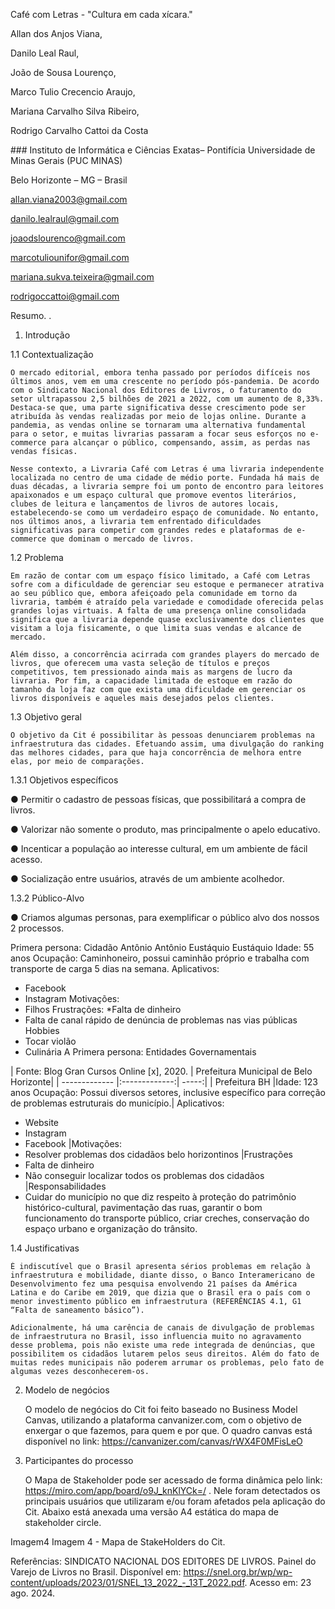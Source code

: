 Café com Letras - "Cultura em cada xícara."

Allan dos Anjos Viana,

Danilo Leal Raul,

João de Sousa Lourenço,

Marco Tulio Crecencio Araujo,

Mariana Carvalho Silva Ribeiro,

Rodrigo Carvalho Cattoi da Costa

​### Instituto de Informática e Ciências Exatas– Pontifícia Universidade de Minas Gerais (PUC MINAS)

Belo Horizonte – MG – Brasil

allan.viana2003@gmail.com

danilo.lealraul@gmail.com

joaodslourenco@gmail.com

marcotuliounifor@gmail.com

mariana.sukva.teixeira@gmail.com

rodrigoccattoi@gmail.com

Resumo. .

1. Introdução

1.1 Contextualização

    O mercado editorial, embora tenha passado por períodos difíceis nos últimos anos, vem em uma crescente no período pós-pandemia. De acordo com o Sindicato Nacional dos Editores de Livros, o faturamento do setor ultrapassou 2,5 bilhões de 2021 a 2022, com um aumento de 8,33%. Destaca-se que, uma parte significativa desse crescimento pode ser atribuída às vendas realizadas por meio de lojas online. Durante a pandemia, as vendas online se tornaram uma alternativa fundamental para o setor, e muitas livrarias passaram a focar seus esforços no e-commerce para alcançar o público, compensando, assim, as perdas nas vendas físicas.

    Nesse contexto, a Livraria Café com Letras é uma livraria independente localizada no centro de uma cidade de médio porte. Fundada há mais de duas décadas, a livraria sempre foi um ponto de encontro para leitores apaixonados e um espaço cultural que promove eventos literários, clubes de leitura e lançamentos de livros de autores locais, estabelecendo-se como um verdadeiro espaço de comunidade. No entanto, nos últimos anos, a livraria tem enfrentado dificuldades significativas para competir com grandes redes e plataformas de e-commerce que dominam o mercado de livros.

1.2 Problema

    Em razão de contar com um espaço físico limitado, a Café com Letras sofre com a dificuldade de gerenciar seu estoque e permanecer atrativa ao seu público que, embora afeiçoado pela comunidade em torno da livraria, também é atraído pela variedade e comodidade oferecida pelas grandes lojas virtuais. A falta de uma presença online consolidada significa que a livraria depende quase exclusivamente dos clientes que visitam a loja fisicamente, o que limita suas vendas e alcance de mercado.

    Além disso, a concorrência acirrada com grandes players do mercado de livros, que oferecem uma vasta seleção de títulos e preços competitivos, tem pressionado ainda mais as margens de lucro da livraria. Por fim, a capacidade limitada de estoque em razão do tamanho da loja faz com que exista uma dificuldade em gerenciar os livros disponíveis e aqueles mais desejados pelos clientes.


1.3 Objetivo geral

    O objetivo da Cit é possibilitar às pessoas denunciarem problemas na infraestrutura das cidades. Efetuando assim, uma divulgação do ranking das melhores cidades, para que haja concorrência de melhora entre elas, por meio de comparações.

1.3.1 Objetivos específicos

● Permitir o cadastro de pessoas físicas, que possibilitará a compra de livros.

● Valorizar não somente o produto, mas principalmente o apelo educativo.

● Incenticar a população ao interesse cultural, em um ambiente de fácil acesso.

● Socialização entre usuários, através de um ambiente acolhedor.

1.3.2 Público-Alvo

● Criamos algumas personas, para exemplificar o público alvo dos nossos 2 processos.

Primera persona: Cidadão
Antônio	Antônio Eustáquio
Eustáquio	Idade: 55 anos
Ocupação: Caminhoneiro, possui caminhão próprio e trabalha com transporte de carga 5 dias na semana.	Aplicativos:
* Facebook
* Instagram
Motivações:
* Filhos	Frustrações:
*Falta de dinheiro
* Falta de canal rápido de denúncia de problemas nas vias públicas	Hobbies
* Tocar violão
* Culinária
A Primera persona: Entidades Governamentais

| Fonte: Blog Gran Cursos Online [x], 2020. | Prefeitura Municipal de Belo Horizonte| | ------------- |:-------------:| -----:| | Prefeitura BH |Idade: 123 anos
Ocupação: Possui diversos setores, inclusive específico para correção de problemas estruturais do município.| Aplicativos:
* Website
* Instagram
* Facebook |Motivações:
* Resolver problemas dos cidadãos belo horizontinos |Frustrações
* Falta de dinheiro
* Não conseguir localizar todos os problemas dos cidadãos |Responsabilidades
* Cuidar do município no que diz respeito à proteção do patrimônio histórico-cultural, pavimentação das ruas, garantir o bom funcionamento do transporte público, criar creches, conservação do espaço urbano e organização do trânsito.

1.4 Justificativas

    É indiscutível que o Brasil apresenta sérios problemas em relação à infraestrutura e mobilidade, diante disso, o Banco Interamericano de Desenvolvimento fez uma pesquisa envolvendo 21 países da América Latina e do Caribe em 2019, que dizia que o Brasil era o país com o menor investimento público em infraestrutura (REFERÊNCIAS 4.1, G1 “Falta de saneamento básico”).

    Adicionalmente, há uma carência de canais de divulgação de problemas de infraestrutura no Brasil, isso influencia muito no agravamento desse problema, pois não existe uma rede integrada de denúncias, que possibilitem os cidadãos lutarem pelos seus direitos. Além do fato de muitas redes municipais não poderem arrumar os problemas, pelo fato de algumas vezes desconhecerem-os.

2. Modelo de negócios

    O modelo de negócios do Cit foi feito baseado no Business Model Canvas, utilizando a plataforma canvanizer.com, com o objetivo de enxergar o que fazemos, para quem e por que. O quadro canvas está disponível no link: https://canvanizer.com/canvas/rWX4F0MFisLeO

3. Participantes do processo

    O Mapa de Stakeholder pode ser acessado de forma dinâmica pelo link: https://miro.com/app/board/o9J_knKlYCk=/ . Nele foram detectados os principais usuários que utilizaram e/ou foram afetados pela aplicação do Cit. Abaixo está anexada uma versão A4 estática do mapa de stakeholder circle.

Imagem4
Imagem 4 - Mapa de StakeHolders do Cit.


Referências:
SINDICATO NACIONAL DOS EDITORES DE LIVROS. Painel do Varejo de Livros no Brasil. Disponível em: https://snel.org.br/wp/wp-content/uploads/2023/01/SNEL_13_2022_-_13T_2022.pdf. Acesso em: 23 ago. 2024.
